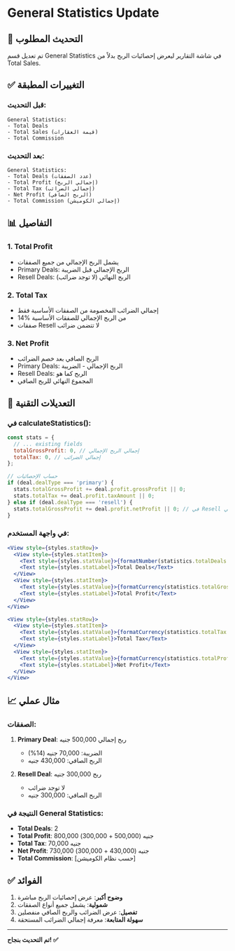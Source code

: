 # General Statistics Update

## 🎯 التحديث المطلوب
تم تعديل قسم General Statistics في شاشة التقارير ليعرض إحصائيات الربح بدلاً من Total Sales.

## ✅ التغييرات المطبقة

### قبل التحديث:
```
General Statistics:
- Total Deals
- Total Sales (قيمة العقارات)
- Total Commission
```

### بعد التحديث:
```
General Statistics:
- Total Deals (عدد الصفقات)
- Total Profit (إجمالي الربح)
- Total Tax (إجمالي الضرائب)
- Net Profit (الربح الصافي)
- Total Commission (إجمالي الكوميشن)
```

## 📊 التفاصيل

### 1. Total Profit
- يشمل الربح الإجمالي من جميع الصفقات
- Primary Deals: الربح الإجمالي قبل الضريبة
- Resell Deals: الربح النهائي (لا توجد ضرائب)

### 2. Total Tax
- إجمالي الضرائب المخصومة من الصفقات الأساسية فقط
- 14% من الربح الإجمالي للصفقات الأساسية
- صفقات Resell لا تتضمن ضرائب

### 3. Net Profit
- الربح الصافي بعد خصم الضرائب
- Primary Deals: الربح الإجمالي - الضريبة
- Resell Deals: الربح كما هو
- المجموع النهائي للربح الصافي

## 🔧 التعديلات التقنية

### في calculateStatistics():
```javascript
const stats = {
  // ... existing fields
  totalGrossProfit: 0, // إجمالي الربح الإجمالي
  totalTax: 0, // إجمالي الضرائب
};

// حساب الإحصائيات
if (deal.dealType === 'primary') {
  stats.totalGrossProfit += deal.profit.grossProfit || 0;
  stats.totalTax += deal.profit.taxAmount || 0;
} else if (deal.dealType === 'resell') {
  stats.totalGrossProfit += deal.profit.netProfit || 0; // في Resell الربح الإجمالي = الربح الصافي
}
```

### في واجهة المستخدم:
```jsx
<View style={styles.statRow}>
  <View style={styles.statItem}>
    <Text style={styles.statValue}>{formatNumber(statistics.totalDeals || 0)}</Text>
    <Text style={styles.statLabel}>Total Deals</Text>
  </View>
  <View style={styles.statItem}>
    <Text style={styles.statValue}>{formatCurrency(statistics.totalGrossProfit || 0)}</Text>
    <Text style={styles.statLabel}>Total Profit</Text>
  </View>
</View>

<View style={styles.statRow}>
  <View style={styles.statItem}>
    <Text style={styles.statValue}>{formatCurrency(statistics.totalTax || 0)}</Text>
    <Text style={styles.statLabel}>Total Tax</Text>
  </View>
  <View style={styles.statItem}>
    <Text style={styles.statValue}>{formatCurrency(statistics.totalProfit || 0)}</Text>
    <Text style={styles.statLabel}>Net Profit</Text>
  </View>
</View>
```

## 📈 مثال عملي

### الصفقات:
1. **Primary Deal**: ربح إجمالي 500,000 جنيه
   - الضريبة: 70,000 جنيه (14%)
   - الربح الصافي: 430,000 جنيه

2. **Resell Deal**: ربح 300,000 جنيه
   - لا توجد ضرائب
   - الربح الصافي: 300,000 جنيه

### النتيجة في General Statistics:
- **Total Deals**: 2
- **Total Profit**: 800,000 جنيه (500,000 + 300,000)
- **Total Tax**: 70,000 جنيه
- **Net Profit**: 730,000 جنيه (430,000 + 300,000)
- **Total Commission**: [حسب نظام الكوميشن]

## ✅ الفوائد

1. **وضوح أكبر**: عرض إحصائيات الربح مباشرة
2. **شمولية**: يشمل جميع أنواع الصفقات
3. **تفصيل**: عرض الضرائب والربح الصافي منفصلين
4. **سهولة المتابعة**: معرفة إجمالي الضرائب المستحقة

---

**تم التحديث بنجاح! ✅**